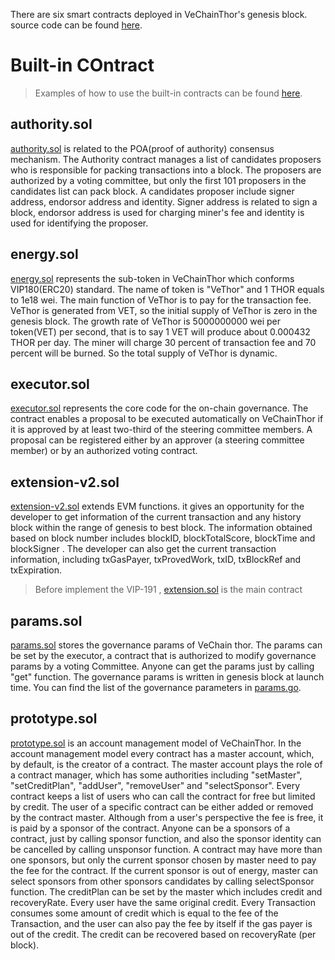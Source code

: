There are six smart contracts deployed in VeChainThor's genesis block.  source code can be found [here](https://github.com/vechain/thor/tree/master/builtin/gen). 


# Built-in COntract

> Examples of how to use the built-in contracts can be found [here](https://github.com/vechain/thor-builtins).


## authority.sol

[authority.sol](https://github.com/vechain/thor/blob/master/builtin/gen/authority.sol) is related to the POA(proof of authority) consensus mechanism. The Authority contract manages a list of candidates proposers who is responsible for packing transactions into a block. The proposers are authorized by a voting committee, but only the first 101 proposers in the candidates list can pack block. A candidates proposer include signer address, endorsor address and identity. Signer address is related to sign a block, endorsor address is used for charging miner's fee and identity is used for identifying the proposer.

## energy.sol
 
 [energy.sol](https://github.com/vechain/thor/blob/master/builtin/gen/energy.sol) represents the sub-token in VeChainThor which conforms VIP180(ERC20) standard. The name of token is "VeThor" and 1 THOR equals to 1e18 wei. The main function of VeThor is to pay for the transaction fee. VeThor is generated from VET, so the initial supply of VeThor is zero in the genesis block. The growth rate of VeThor is 5000000000 wei per token(VET) per second, that is to say 1 VET will produce about 0.000432 THOR per day. The miner will charge 30 percent of transaction fee and 70 percent will be burned. So the total supply of VeThor is dynamic.
 
  ## executor.sol

 [executor.sol](https://github.com/vechain/thor/blob/master/builtin/gen/executor.sol) represents the core code for the on-chain governance. The contract enables a proposal to be executed automatically on VeChainThor if it is approved by at least two-third of the steering committee members. A proposal can be registered either by an approver (a steering committee member) or by an authorized voting contract. 
 


## extension-v2.sol

[extension-v2.sol](https://github.com/vechain/thor/blob/master/builtin/gen/extension-v2.sol) extends EVM functions. it gives an opportunity for the developer to get information of the current transaction and any history block within the range of genesis to best block. The information obtained based on block number includes blockID, blockTotalScore, blockTime and blockSigner . The developer can also get the current transaction information, including  txGasPayer, txProvedWork, txID, txBlockRef and txExpiration.  

> Before implement the VIP-191 , [extension.sol](https://github.com/vechain/thor/blob/master/builtin/gen/extension.sol) is the main contract 




## params.sol
  
[params.sol](https://github.com/vechain/thor/blob/master/builtin/gen/params.sol) stores the governance params of VeChain thor. The params can be set by the executor, a contract that is authorized to modify governance params by a voting Committee. Anyone can get the params just by calling "get" function. The governance params is written in genesis block at launch time. You can find the list of the governance parameters in [params.go](https://github.com/vechain/thor/blob/master/thor/params.go).
 
## prototype.sol

 [prototype.sol](https://github.com/vechain/thor/blob/master/builtin/gen/prototype.sol) is an account management model of VeChainThor. In the account management model every contract has a master account, which, by default, is the creator of a contract. The master account plays the role of a contract manager, which has some authorities including "setMaster", "setCreditPlan", "addUser", "removeUser" and "selectSponsor". Every contract keeps a list of users who can call the contract for free but limited by credit. The user of a specific contract can be either added or removed by the contract master. Although from a user's perspective the fee is free, it is paid by a sponsor of the contract. Anyone can be a sponsors of a contract, just by calling sponsor function, and also the sponsor identity can be cancelled by calling unsponsor function. A contract may have more than one sponsors, but only the current sponsor chosen by master need to pay the fee for the contract. If the current sponsor is out of energy, master can select sponsors from other sponsors candidates by calling selectSponsor function. The creditPlan can be set by the master which includes credit and recoveryRate. Every user have the same original credit. Every Transaction consumes some amount of credit which is equal to the fee of the Transaction, and the user can also pay the fee by itself if the gas payer is out of the credit. The credit can be recovered based on recoveryRate (per block).